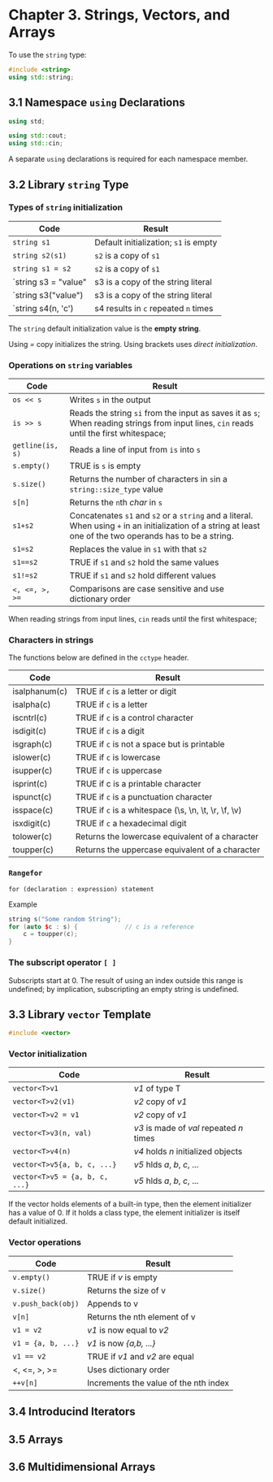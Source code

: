 # Chapter 3. Strings, Vectors, and Arrays

To use the `string` type:
```c++
#include <string>
using std::string;
```

## 3.1 Namespace `using` Declarations

```c++
using std;
```

```c++
using std::cout;
using std::cin;
```

A separate `using` declarations is required for each namespace member. 

## 3.2 Library `string` Type

### Types of `string` initialization

| Code					| Result					|
| --------------------- | ------------------------- |
| `string s1`			| Default initialization; `s1` is empty	|
| `string s2(s1)`		| `s2` is a copy of `s1`	|
| `string s1 = s2`	 	| `s2` is a copy of `s1`	|
| `string s3 = "value"	| s3 is a copy of the string literal		|
| `string s3("value")	| s3 is a copy of the string literal		|
| `string s4(n, 'c')	| s4 results in `c` repeated `n` times		|

The `string` default initialization value is the **empty string**.

Using *=* copy initializes the string. Using brackets uses *direct initialization*.

### Operations on `string` variables

| Code				| Result 					|
| ----------------- | ------------------------- |
| `os << s` 		| Writes `s` in the output 	|
| `is >> s`			| Reads the string `si` from the input as saves it as `s`; When reading strings from input lines, `cin` reads until the first whitespace;	|
| `getline(is, s)`	| Reads a line of input from `is` into `s`	|
| `s.empty()` 		| TRUE is `s` is empty		|
| `s.size()` 		| Returns the number of characters in `s`in a `string::size_type` value	|
| `s[n]` 			| Returns the `n`th *char* in `s`			|
| `s1+s2` 			| Concatenates `s1` and `s2` or  a `string` and a literal. When using `+` in an initialization of a string at least one of the two operands has to be a string.|
| `s1=s2` 			| Replaces the value in `s1` with that `s2` |
| `s1==s2` 			| TRUE if `s1` and `s2` hold the same values|
| `s1!=s2` 			| TRUE if `s1` and `s2` hold different values |
| `<, <=, >, >=` 	| Comparisons are case sensitive and use dictionary order	|

When reading strings from input lines, `cin` reads until the first whitespace;

### Characters in strings

The functions below are defined in the `cctype` header.

| Code 				| Result						|
| ----------------- | ----------------------------- |
| isalphanum(c)		| TRUE if `c` is a letter or digit						|
| isalpha(c)		| TRUE if `c` is a letter								|
| iscntrl(c)		| TRUE if `c` is a control character 					|
| isdigit(c)		| TRUE if `c` is a digit								|
| isgraph(c)		| TRUE if `c` is not a space but  is printable			|
| islower(c) 		| TRUE if `c` is lowercase								|
| isupper(c) 		| TRUE if `c` is uppercase								|
| isprint(c)		| TRUE if c is a printable character 					|
| ispunct(c) 		| TRUE if `c` is a punctuation character 				|
| isspace(c)		| TRUE if `c` is a whitespace (\s, \n, \t, \r, \f, \v)	|
| isxdigit(c) 		| TRUE if `c` a hexadecimal digit 					|
| tolower(c) 		| Returns the lowercase equivalent of a character		|
| toupper(c) 		| Returns the uppercase equivalent of a character		|

### `Rangefor` 

`for (declaration : expression)
statement`

Example

```c++
string s("Some random String");
for (auto $c : s) {				// c is a reference
	c = toupper(c);
}
```

### The subscript operator `[ ]`

Subscripts start at 0. The result of using an index outside this range is undefined; by implication, subscripting an empty string is undefined.

## 3.3 Library `vector` Template

```c++
#include <vector>
```

### Vector initialization

| Code 								| Result 									|
| --------------------------------- | ----------------------------------------- |
| `vector<T>v1`						| *v1* of type T 							|
| `vector<T>v2(v1)`					| *v2* copy of *v1* 						|
| `vector<T>v2 = v1`				| *v2* copy of *v1*							|
| `vector<T>v3(n, val)`				| *v3* is made of *val* repeated *n* times	|
| `vector<T>v4(n)`					| *v4* holds *n* initialized objects			|
| `vector<T>v5{a, b, c, ...}`		| *v5* hlds *a*, *b*, *c*, ...				|
| `vector<T>v5 = {a, b, c, ...}`	| *v5* hlds *a*, *b*, *c*, ...				|

If the vector holds elements of a built-in type, then the element initializer has a value of 0. If it holds a class type, the element initializer is itself default initialized.

### Vector operations

| Code 				| Result 							|
| ----------------- | --------------------------------- |
| `v.empty()`		| TRUE if *v* is empty 				|
| `v.size()`		| Returns the size of v 			|
| `v.push_back(obj)`| Appends to v 						|
| `v[n]`			| Returns the nth element of v 		|
| `v1 = v2`			| *v1* is now equal to *v2* 		|
| `v1 = {a, b, ...}`| *v1* is now *{a,b, ...}*			|
| `v1 == v2`		| TRUE if *v1* and *v2* are equal 	|
| <, <=, >, >=		| Uses dictionary order				|
| `++v[n]`			| Increments the value of the nth index |

## 3.4 Introducind Iterators

## 3.5 Arrays

## 3.6 Multidimensional Arrays
